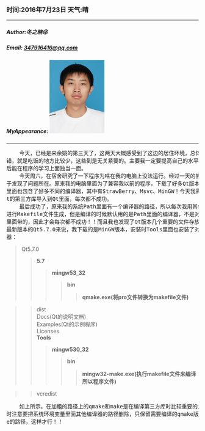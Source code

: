 ### 时间:2016年7月23日 天气:晴
-----
#####   Author:冬之晓:stuck_out_tongue_winking_eye:
#####   Email: 347916416@qq.com
#####   MyAppearance: ![MyAppearance](../MyPicture.JPG "我的头像")
----------
<pre>
    今天，已经是来余姚的第三天了，这两天大概感受到了这边的居住环境，总体来说不
错，就是吃饭的地方比较少，这些到是无关紧要的。主要我一定要提高自己的水平，争取以
后能在程序的学习上面独当一面。  
    今天周六，在宿舍研究了一下程序为啥在我的电脑上没法运行。经过一天的尝试，终
于发现了问题所在。原来我的电脑里面为了兼容我以前的程序，下载了好多Qt版本，因此
里面也包含了好多不同的编译器，其中有StrawBerry、Msvc、MinGW！今天我需要将一个Q
t的第三方库导入到Qt里面，每次都不成功。
    最后成功了，原来我的系统Path里面有一个编译器的路径，所以每次我用其他版本Qt
进行Makefile文件生成，但是编译的时候默认用的是Path里面的编译器，不是对应Qt版本
里面带的，因此才会每次都不成功！！而且我也发现了Qt版本几个重要的文件存放，就拿
最新版本的Qt5.7.0来说，我下载的是MinGW版本，安装时Tools里面也安装了对应的编译 
器：
</pre>
>Qt5.7.0
>>**5.7**
>>>**mingw53_32**
>>>>**bin**
>>>>>**qmake.exe(将pro文件转换为makefile文件)**

>>dist  
Docs(Qt的说明文档)  
Examples(Qt的示例程序)  
Licenses  
**Tools**
>>>**mingw530_32**
>>>>**bin**
>>>>>**mingw32-make.exe(执行makefile文件来编译所以程序文件)**

>>vcredist  
<pre>
    如上所示，在加粗的路径上的qmake和make是在编译第三方库时比较重要的文件，同
时注意要把系统环境变量里面其他编译器的路径删除，只保留需要编译的qmake版本和mak
e的路径，这样才行！！
</pre>